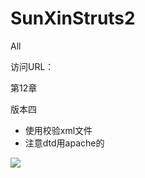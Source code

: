 # SunXinStruts2
All 

访问URL：

第12章

版本四

- 使用校验xml文件
- 注意dtd用apache的

![](https://github.com/CoderDream/SunXinStruts2/blob/master/ch12/ch1207/doc/snap/120401.png)